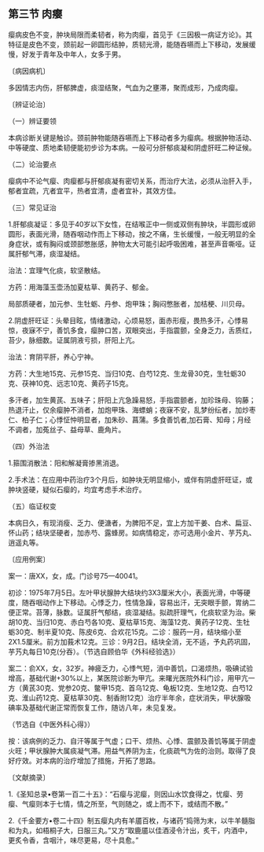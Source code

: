 ## 第三节 肉瘿

瘿病皮色不变，肿块局限而柔韧者，称为肉瘿，首见于《三因极一病证方论》。其特征是皮色不变，颈前起一卵圆形结肿，质韧光滑，能随吞嚥而上下移动，发展缓慢，好发于青年及中年人，女多于男。

〔病因病机〕

多因情志内伤，肝郁脾虚，痰湿结聚，气血为之壅滞，聚而成形，乃成肉瘿。

〔辨证论治〕

（一）辨证要领

本病诊断关键是触诊。颈前肿物能随吞嚥而上下移动者多为瘿病。根据肿物活动、中等硬度、质地柔韧便能初步诊为本病。一般可分肝郁痰凝和阴虚肝旺二种证候。

（二）论治要点

瘿病中不论气瘿、肉瘿都与肝郁痰凝有密切关系，而治疗大法，必须从治肝入手，郁者宜疏，亢者宜平，热者宜清，虚者宜补，其效方佳。

（三）常见证治

1.肝郁痰凝证：多见于40岁以下女性，在结喉正中一侧或双侧有肿块，半圆形或卵圆形，表面光滑，随吞咽动作而上下移动，按之不痛，生长缓慢，一般无明显的全身症状，或有胸闷或颈部憋胀感，肿物太大可能引起呼吸困难，甚至声音嘶哑。证属肝郁气滞，痰湿凝结。

治法：宜理气化痰，软坚散结。

方药：用海藻玉壶汤加夏枯草、黄药子、郁金。

局部质硬者，加元参、生牡蛎、丹参、炮甲珠；胸闷憋胀者，加桔梗、川贝母。

2.阴虚肝旺证：头晕目眩，情绪激动，心烦易怒，面赤形瘦，畏热多汗，心悸易惊，夜寐不宁，善饥多食，瘿肿口苦，双眼突出，手指震颤，全身乏力，舌质红，苔少，脉细数。证属阴液亏损，肝阳上亢。

治法：育阴平肝，养心宁神。

方药：大生地15克、元参15克、当归10克、白芍12克、生龙骨30克，生牡蛎30克、茯神10克、远志10克、黄药子15克。

多汗者，加生黄芪、五味子；肝阳上亢急躁易怒，手指震颤者，加珍珠母、钩藤；热退汗止，仅余瘿肿不消者，加炮甲珠、海螵蛸；夜寐不安，乱梦纷纭者，加炒枣仁、柏子仁；心悸怔忡明显者，加朱砂、菖蒲。多食善饥者,加石膏、知母；月经不调者，加菟丝子、益母草、鹿角片。

（四）外治法

1.箍围消散法：阳和解凝膏掺黑消退。

2.手术法：在应用中药治疗3个月后，如肿块无明显缩小，或伴有阴虚肝旺证，或肿块竖硬，疑似石瘿的，均宜考虑手术治疗。

（五）临证权变

本病日久，有现消瘦、乏力、便溏者，为脾阳不足，宜上方加干姜、白术、扁豆、怀山药；结块坚硬者，加赤芍、露蜂房。如病情稳定，亦可选用小金片、芋艿丸、逍遥丸等。

〔应用例案〕

案一：唐XX，女，成。门诊号75—40041。

初诊：1975年7月5日。左叶甲状腺肿大结块约3X3厘米大小，表面光滑，中等硬度，随吞咽动作上下移动。心悸乏力，性情急躁，容易出汗，无突眼手颤，胃纳二便正常。苔薄，脉数。证属肝气郁结，痰湿凝结。拟疏肝理气，化痰软坚为治。柴胡10克、当归10克、赤白芍各10克、夏枯草15克、海藻12克、黄药子12克、生牡蛎30克、制半夏10克、陈皮6克、合欢花15克。二诊：服药一月，结块缩小至2X1.5厘米。前方加莪术12克。三诊：9月2日。结块全消，无不适，予丸药巩固，芋艿丸每日10克(分吞）。（节选自顾伯华《外科经验选》）

案二：俞XX，女，32岁。神疲乏力，心悸气短，消中善饥，口渴烦热，吸碘试验增高，基础代谢+30%以上，某医院诊断为甲亢。来曙光医院外科门诊，用甲亢一方（黄芪30克、党参20克、鳖甲15克、首乌12克、龟板12克、生地12克、白芍12克、淮山药12克、夏枯草30克、制香附12克）治疗半年余，症状消失，甲状腺吸碘率及基础代谢正常而恢复工作，随访八年，未见复发。

（节选自《中医外科心得》）

按：该病例的乏力、自汗等属于气虚；口干、烦热、心悸、震颤及善饥等属于阴虚火旺；甲状腺肿大属痰凝气滞。用益气养阴为主，化痰疏气为佐的治则。取得了良好疗效。对本病的治疗增加了措施，开拓了思路。

〔文献摘录〕

1.《圣知总录•卷第一百二十五》：“石瘿与泥瘿，则因山水饮食得之，忧瘿、劳瘿、气瘿则本于七情，情之所至，气则随之，或上而不下，或结而不散。”

2.《千金要方•卷二十四》制五瘿丸内有羊靥百枚，与诸药“捣筛为末，以牛羊髓脂和为丸，如梧桐子大，日服三丸。”又方“取鹿靥以佳酒浸令汁出，炙干，内酒中，更炙令香，含咽汁，味尽更易，尽十具愈。”

